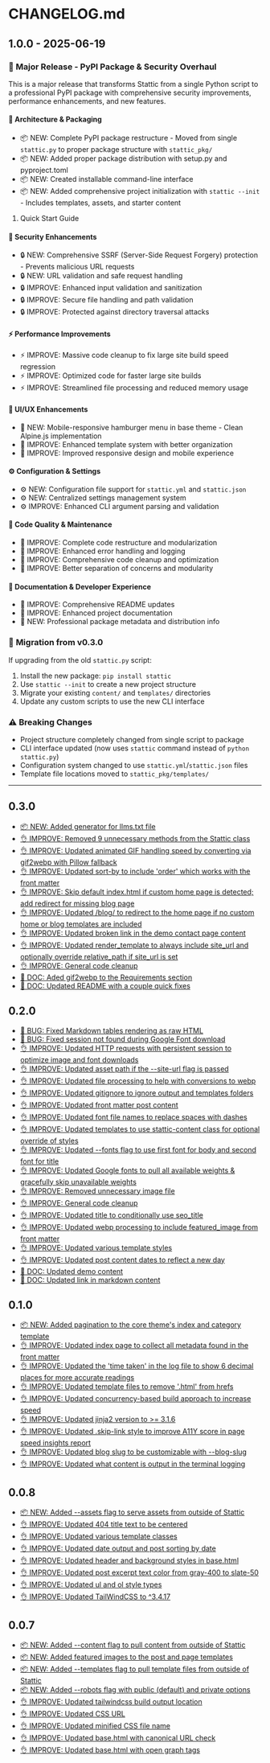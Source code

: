 # CHANGELOG.md

## 1.0.0 - 2025-06-19

### 🎉 Major Release - PyPI Package & Security Overhaul

This is a major release that transforms Stattic from a single Python script to a professional PyPI package with comprehensive security improvements, performance enhancements, and new features.

#### 🔧 **Architecture & Packaging**
* 📦 NEW: Complete PyPI package restructure - Moved from single `stattic.py` to proper package structure with `stattic_pkg/`
* 📦 NEW: Added proper package distribution with setup.py and pyproject.toml
* 📦 NEW: Created installable command-line interface
* 📦 NEW: Added comprehensive project initialization with `stattic --init` - Includes templates, assets, and starter content
1. Quick Start Guide

#### 🔐 **Security Enhancements**
* 🔒 NEW: Comprehensive SSRF (Server-Side Request Forgery) protection - Prevents malicious URL requests
* 🔒 NEW: URL validation and safe request handling
* 🔒 IMPROVE: Enhanced input validation and sanitization
* 🔒 IMPROVE: Secure file handling and path validation
* 🔒 IMPROVE: Protected against directory traversal attacks

#### ⚡ **Performance Improvements**
* ⚡ IMPROVE: Massive code cleanup to fix large site build speed regression
* ⚡ IMPROVE: Optimized code for faster large site builds
* ⚡ IMPROVE: Streamlined file processing and reduced memory usage

#### 🎨 **UI/UX Enhancements**
* 🎨 NEW: Mobile-responsive hamburger menu in base theme - Clean Alpine.js implementation
* 🎨 IMPROVE: Enhanced template system with better organization
* 🎨 IMPROVE: Improved responsive design and mobile experience

#### ⚙️ **Configuration & Settings**
* ⚙️ NEW: Configuration file support for `stattic.yml` and `stattic.json`
* ⚙️ NEW: Centralized settings management system
* ⚙️ IMPROVE: Enhanced CLI argument parsing and validation

#### 🧹 **Code Quality & Maintenance**
* 🧹 IMPROVE: Complete code restructure and modularization
* 🧹 IMPROVE: Enhanced error handling and logging
* 🧹 IMPROVE: Comprehensive code cleanup and optimization
* 🧹 IMPROVE: Better separation of concerns and modularity

#### 📖 **Documentation & Developer Experience**
* 📖 IMPROVE: Comprehensive README updates
* 📖 IMPROVE: Enhanced project documentation
* 📖 NEW: Professional package metadata and distribution info

### 🔄 **Migration from v0.3.0**
If upgrading from the old `stattic.py` script:
1. Install the new package: `pip install stattic`
2. Use `stattic --init` to create a new project structure
3. Migrate your existing `content/` and `templates/` directories
4. Update any custom scripts to use the new CLI interface

### ⚠️ **Breaking Changes**
* Project structure completely changed from single script to package
* CLI interface updated (now uses `stattic` command instead of `python stattic.py`)
* Configuration system changed to use `stattic.yml`/`stattic.json` files
* Template file locations moved to `stattic_pkg/templates/`

---

## 0.3.0

* [📦 NEW: Added generator for llms.txt file](https://github.com/getstattic/stattic/commit/1d54f3c7ff724eb3467979c30bd9de5b1621b8cf)
* [👌 IMPROVE: Removed 9 unnecessary methods from the Stattic class](https://github.com/getstattic/stattic/commit/e29d68e6aba28731fd50372e67b69548508d639b)
* [👌 IMPROVE: Updated animated GIF handling speed by converting via gif2webp with Pillow fallback](https://github.com/getstattic/stattic/commit/6411fba18d095c0ddc9ec3ac2c73f860dfcf7555)
* [👌 IMPROVE: Updated sort-by to include 'order' which works with the front matter](https://github.com/getstattic/stattic/commit/6493127733ba43caec35d9c55efd05e9e3ef55ea)
* [👌 IMPROVE: Skip default index.html if custom home page is detected; add redirect for missing blog page](https://github.com/getstattic/stattic/commit/728953f5880d9be927ffb54b7cb89be87feffc70)
* [👌 IMPROVE: Updated /blog/ to redirect to the home page if no custom home or blog templates are included](https://github.com/getstattic/stattic/commit/b968110157e534585e9f88261bcf043f77c41ef6)
* [👌 IMPROVE: Updated broken link in the demo contact page content](https://github.com/getstattic/stattic/commit/a4db559fab0fbbeba142f61754f929512081b8e7)
* [👌 IMPROVE: Updated render_template to always include site_url and optionally override relative_path if site_url is set](https://github.com/getstattic/stattic/commit/8c9c45fadb93de0246845b051626b1a350903c57)
* [👌 IMPROVE: General code cleanup](https://github.com/getstattic/stattic/commit/d85c58b874184af6f5a6ebf98a186e95874ed14a)
* [📖 DOC: Aded gif2webp to the Requirements section](https://github.com/getstattic/stattic/commit/4c04cde7103afe15196dddff02345129f367638d)
* [📖 DOC: Updated README with a couple quick fixes](https://github.com/getstattic/stattic/commit/696a37cab6161c0178bfc0e0070d51f523d9f219)

## 0.2.0

- [🐛 BUG: Fixed Markdown tables rendering as raw HTML](https://github.com/getstattic/stattic/commit/0c25e5da5d2a37ca6b89ab6fe1217395fc713075)
- [🐛 BUG: Fixed session not found during Google Font download](https://github.com/getstattic/stattic/commit/43b797b854521e980186ea4bbb01bb70c53a20e2)
- [👌 IMPROVE: Updated HTTP requests with persistent session to optimize image and font downloads](https://github.com/getstattic/stattic/commit/b27feabd7c4536aae23e3f81dd6077c207c82af9)
- [👌 IMPROVE: Updated asset path if the --site-url flag is passed](https://github.com/getstattic/stattic/commit/46b01212529dd0e4e9b9760f1890f5adfef86e01)
- [👌 IMPROVE: Updated file processing to help with conversions to webp](https://github.com/getstattic/stattic/commit/ec209a225e44a08dc0f266061812a74ab9cc1412)
- [👌 IMPROVE: Updated gitignore to ignore output and templates folders](https://github.com/getstattic/stattic/commit/a8a7ed35287e81db40daedad0b24878165cd3d40)
- [👌 IMPROVE: Updated front matter post content](https://github.com/getstattic/stattic/commit/2692add3e2c4c4bd7ab1c71b1c272f6c6961068f)
- [👌 IMPROVE: Updated font file names to replace spaces with dashes](https://github.com/getstattic/stattic/commit/41719fbecf2f908dbfff43f658509f4eae36b0cd)
- [👌 IMPROVE: Updated templates to use stattic-content class for optional override of styles](https://github.com/getstattic/stattic/commit/918b9f6cdb236692544bb8265bcfd23bfc15902d)
- [👌 IMPROVE: Updated --fonts flag to use first font for body and second font for title](https://github.com/getstattic/stattic/commit/68979c5137c6ae0d4ce639920039bf9d0996af21)
- [👌 IMPROVE: Updated Google fonts to pull all available weights & gracefully skip unavailable weights](https://github.com/getstattic/stattic/commit/f273d7137008d314866339e39befdd1cbf7c09e4)
- [👌 IMPROVE: Removed unnecessary image file](https://github.com/getstattic/stattic/commit/87d30a54e7025bb1d0842314325f5d6593fc9853)
- [👌 IMPROVE: General code cleanup](https://github.com/getstattic/stattic/commit/b7fa7223e629a0c3c2fc62471589fce3d7f76471)
- [👌 IMPROVE: Updated title to conditionally use seo_title](https://github.com/getstattic/stattic/commit/7c9ebff9c3139491d8989be72914be8680b14e6c)
- [👌 IMPROVE: Updated webp processing to include featured_image from front matter](https://github.com/getstattic/stattic/commit/869ef7e28735eb83256dfb551328b31194b4cc96)
- [👌 IMPROVE: Updated various template styles](https://github.com/getstattic/stattic/commit/26e65c6d5eb8b0302ad801f1cd342f549c05e048)
- [👌 IMPROVE: Updated post content dates to reflect a new day](https://github.com/getstattic/stattic/commit/d4bdb6787476040752b0a0a68700c367509a4adf)
- [📖 DOC: Updated demo content](https://github.com/getstattic/stattic/commit/c989fedcc8f4288ced389784f97383d147be0727)
- [📖 DOC: Updated link in markdown content](https://github.com/getstattic/stattic/commit/d691923c9a35a83deeaf29d03c795b2eaa9ccaa3)

## 0.1.0

* [📦 NEW: Added pagination to the core theme's index and category template](https://github.com/getstattic/stattic/commit/c5fec466975c6fbab48ec1dc859512dee05a20ca)
* [👌 IMPROVE: Updated index page to collect all metadata found in the front matter](https://github.com/getstattic/stattic/commit/2d4c9ac084fb3915924af79b9284d93c9a0e8cd2)
* [👌 IMPROVE: Updated the 'time taken' in the log file to show 6 decimal places for more accurate readings](https://github.com/getstattic/stattic/commit/6720a111c3c4e8e6fb4a60c5d13cced62d92b486)
* [👌 IMPROVE: Updated template files to remove '.html' from hrefs](https://github.com/getstattic/stattic/commit/47596091773809e8a22f46c4ce535b67175db424)
* [👌 IMPROVE: Updated concurrency-based build approach to increase speed](https://github.com/getstattic/stattic/commit/5638f49c8ca4dabfa61fb807c1119d7afc419fb6)
* [👌 IMPROVE: Updated jinja2 version to >= 3.1.6](https://github.com/getstattic/stattic/commit/266bdf73d90dda309701e5ca4c1a2a633be7f389)
* [👌 IMPROVE: Updated .skip-link style to improve A11Y score in page speed insights report](https://github.com/getstattic/stattic/commit/d25854f9ba51f2cbf1d99dd1fec454c0872cdf8e)
* [👌 IMPROVE: Updated blog slug to be customizable with --blog-slug](https://github.com/getstattic/stattic/commit/f0e8151d5936d3a92e63aa152eb215fbaf8347e4)
* [👌 IMPROVE: Updated what content is output in the terminal logging](https://github.com/getstattic/stattic/commit/ce1bb015304eadba946f7973e6712e21935d86d1)

## 0.0.8

*  [📦 NEW: Added --assets flag to serve assets from outside of Stattic](https://github.com/getstattic/stattic/commit/6524ce0f859826ce0bd4cebc153857be01967884)
* [👌 IMPROVE: Updated 404 title text to be centered](https://github.com/getstattic/stattic/commit/bf15991e9261358ff7a16edbfc989072cfb2723b)
* [👌 IMPROVE: Updated various template classes](https://github.com/getstattic/stattic/commit/80e90e9022cff09a67a24638d067ba8d1679ff17)
* [👌 IMPROVE: Updated date output and post sorting by date](https://github.com/getstattic/stattic/commit/ffa2603b9e5f2f1b61944aa63c0ce0afb8f71b5b)
* [👌 IMPROVE: Updated header and background styles in base.html](https://github.com/getstattic/stattic/commit/a1aab6c6a76fcac3f31ac5d7d3c81ed337657a92)
* [👌 IMPROVE: Updated post excerpt text color from gray-400 to slate-50](https://github.com/getstattic/stattic/commit/f54b8a89ab3daee4422d94c7d4dc049a5e30a6b2)
* [👌 IMPROVE: Updated ul and ol style types](https://github.com/getstattic/stattic/commit/fec02d8110436b4724968e59ee020aa34cccab2d)
* [👌 IMPROVE: Updated TailWindCSS to ^3.4.17](https://github.com/getstattic/stattic/commit/852fd89b3b3c4708e3ec2453d2d079b4fe9e0258)

## 0.0.7

* [📦 NEW: Added --content flag to pull content from outside of Stattic](https://github.com/getstattic/stattic/commit/941d17521dbf1108c227ab4151f0f86ebde312d9)
* [📦 NEW: Added featured images to the post and page templates](https://github.com/getstattic/stattic/commit/6c431a446c8af3162e616b2ddbd7e686d247de64)
* [📦 NEW: Added --templates flag to pull template files from outside of Stattic](https://github.com/getstattic/stattic/commit/a9e6c0264129b87da167ba96d90742834b5dbc18)
* [📦 NEW: Added --robots flag with public (default) and private options](https://github.com/getstattic/stattic/commit/121ff7c0896e3140a0a776d7c62a489191fb8ea1)
* [👌 IMPROVE: Updated tailwindcss build output location](https://github.com/getstattic/stattic/commit/dbbd82df1a7c462fd79ddafee5fc3f10c9cf2b54)
* [👌 IMPROVE: Updated CSS URL](https://github.com/getstattic/stattic/commit/d48824dfb3f6c51b97aac1a1b6dc61c3ea02dcb9)
* [👌 IMPROVE: Updated minified CSS file name](https://github.com/getstattic/stattic/commit/eda388941b36a2571c1fd54605828dbcd0657cac)
* [👌 IMPROVE: Updated base.html with canonical URL check](https://github.com/getstattic/stattic/commit/6740934814945c9aa89a15e243fd07376c4585e6)
* [👌 IMPROVE: Updated base.html with open graph tags](https://github.com/getstattic/stattic/commit/dfd39dd08263d516edcbc1b97738a7bea77c2772)